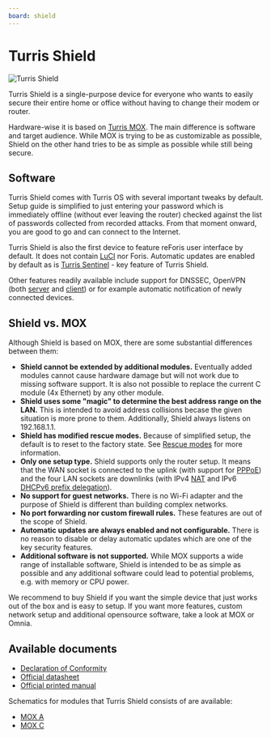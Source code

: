 ```yaml
---
board: shield
---
```

# Turris Shield

![Turris Shield](shield.png)

Turris Shield is a single-purpose device for everyone who wants to easily
secure their entire home or office without having to change their modem or
router.

Hardware-wise it is based on [Turris MOX](../mox/intro.md). The main
difference is software and target audience. While MOX is trying to be as
customizable as possible, Shield on the other hand tries to be as simple as
possible while still being secure.

## Software

Turris Shield comes with Turris OS with several important tweaks by default.
Setup guide is simplified to just entering your password which is immediately
offline (without ever leaving the router) checked against the list of passwords
collected from recorded attacks. From that moment onward, you are good to go
and can connect to the Internet.

Turris Shield is also the first device to feature reForis user interface by
default. It does not contain [LuCI](../../basics/luci/luci.md) nor Foris.
Automatic updates are enabled by default as is
[Turris Sentinel](../../basics/sentinel/intro.md) - key feature of
Turris Shield.

Other features readily available include support for DNSSEC, OpenVPN (both
[server](../../basics/apps/openvpn-server/openvpn.md) and
[client](../../basics/apps/openvpn-client/openvpn.md)) or for example automatic
notification of newly connected devices.

## Shield vs. MOX

Although Shield is based on MOX, there are some substantial differences
between them:

- **Shield cannot be extended by additional modules.** Eventually added modules
  cannot cause hardware damage but will not work due to missing software
  support. It is also not possible to replace the current C module
  (4x Ethernet) by any other module.
- **Shield uses some "magic" to determine the best address range on the LAN.**
  This is intended to avoid address collisions becase the given situation is
  more prone to them. Additionally, Shield always listens on 192.168.1.1.
- **Shield has modified rescue modes.** Because of simplified setup, the
  default is to reset to the factory state. See
  [Rescue modes](../mox/rescue-modes.md) for more information.
- **Only one setup type.** Shield supports only the router setup. It means
  that the WAN socket is connected to the uplink (with support for
  [PPPoE](https://en.wikipedia.org/wiki/Point-to-Point_Protocol_over_Ethernet))
  and the four LAN sockets are downlinks (with IPv4
  [NAT](https://en.wikipedia.org/wiki/Network_address_translation) and IPv6
  [DHCPv6 prefix delegation](https://en.wikipedia.org/wiki/Prefix_delegation)).
- **No support for guest networks.** There is no Wi-Fi adapter and
  the purpose of Shield is different than building complex networks.
- **No port forwarding nor custom firewall rules.** These features are out
  of the scope of Shield.
- **Automatic updates are always enabled and not configurable.** There is
  no reason to disable or delay automatic updates which are one of the key
  security features.
- **Additional software is not supported.** While MOX supports a wide range
  of installable software, Shield is intended to be as simple as possible
  and any additional software could lead to potential problems, e.g. with
  memory or CPU power.

We recommend to buy Shield if you want the simple device that just works out
of the box and is easy to setup. If you want more features, custom network
setup and additional opensource software, take a look at MOX or Omnia.

## Available documents

 * [Declaration of Conformity](https://static.turris.com/docs/shield/Shield-DoC.pdf)
 * [Official datasheet](https://static.turris.com/docs/shield/shield-datasheet.pdf)
 * [Official printed manual](https://static.turris.com/docs/shield/shield-manual.pdf)

Schematics for modules that Turris Shield consists of are available:

 * [MOX A](https://static.turris.com/docs/mox/Turris-Mox-A.pdf)
 * [MOX C](https://static.turris.com/docs/mox/Turris-Mox-C.pdf)
